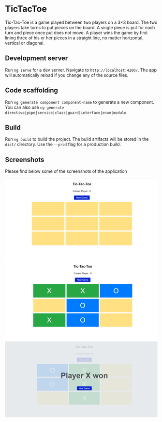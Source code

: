 # TicTacToe

Tic-Tac-Toe is a game played between two players on a 3×3 board. The two players take turns to put pieces on the board. A single piece is put for each turn and piece once put does not move. A player wins the game by first lining three of his or her pieces in a straight line, no matter horizontal, vertical or diagonal. 

## Development server

Run `ng serve` for a dev server. Navigate to `http://localhost:4200/`. The app will automatically reload if you change any of the source files.

## Code scaffolding

Run `ng generate component component-name` to generate a new component. You can also use `ng generate directive|pipe|service|class|guard|interface|enum|module`.

## Build

Run `ng build` to build the project. The build artifacts will be stored in the `dist/` directory. Use the `--prod` flag for a production build.

## Screenshots

Please find below some of the screenshots of the application

![Game](./start.PNG)
![Game](./game.PNG)
![Game](./xwon.PNG)

